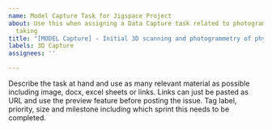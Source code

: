 ```yaml
---
name: Model Capture Task for Jigspace Project
about: Use this when assigning a Data Capture task related to photogrammetry or photo
  taking
title: "[MODEL Capture] - Initial 3D scanning and photogrammetry of physical artifacts"
labels: 3D Capture
assignees: ''

---
```


Describe the task at hand and use as many relevant material as possible including image, docx, excel sheets or links. Links can just be pasted as URL and use the preview feature before posting the issue. Tag label, priority, size and milestone including which sprint this needs to be completed.
